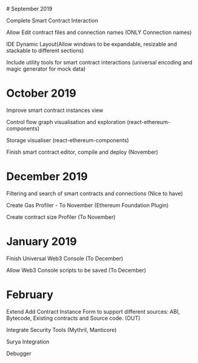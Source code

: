 # September 2019

Complete Smart Contract Interaction

Allow Edit contract files and connection names (ONLY Connection names)

IDE Dynamic Layout(Allow windows to be expandable, resizable and stackable to different sections)

Include utility tools for smart contract interactions (universal encoding and magic generator for mock data)

# October 2019

Improve smart contract instances view

Control flow graph visualisation and exploration (react-ethereum-components)

Storage visualiser (react-ethereum-components)

Finish smart contract editor, compile and deploy (November)

# December 2019

Filtering and search of smart contracts and connections (Nice to have)

Create Gas Profiler - To November (Ethereum Foundation Plugin)

Create contract size Profiler (To November)

# January 2019

Finish Universal Web3 Console (To December)

Allow Web3 Console scripts to be saved (To December)

# February

Extend Add Contract Instance Form to support different sources: ABI, Bytecode, Existing contracts and Source code. (OUT)

Integrate Security Tools (Mythril, Manticore)

Surya Integration 

Debugger
